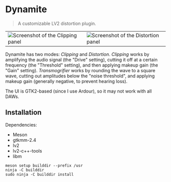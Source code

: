 # Dynamite
> A customizable LV2 distortion plugin.

<table>
  <tr>
    <td><img src="https://user-images.githubusercontent.com/24496030/232308846-63d8c4e6-d3b0-4382-b521-5cac8483c6cf.png" alt="Screenshot of the Clipping panel"></td>
    <td><img src="https://user-images.githubusercontent.com/24496030/232308851-35e12391-1e0a-4de1-9d3a-1b2e64d6a1cd.png" alt="Screenshot of the Distortion panel"></td>
  </tr>
</table>

Dynamite has two modes: *Clipping* and *Distortion*.
*Clipping* works by amplifying the audio signal (the "Drive" setting), cutting it off at a certain frequency (the "Threshold" setting), and then applying makeup gain (the "Gain" setting).
*Transmogrifier* works by rounding the wave to a square wave, cutting out amplitudes below the "noise threshold", and applying makeup gain (generally negative, to prevent hearing loss).

The UI is GTK2-based (since I use Ardour), so it may not work with all DAWs.

## Installation
Dependencies:
- Meson
- gtkmm-2.4
- lv2
- lv2-c++-tools
- libm

```
meson setup builddir --prefix /usr
ninja -C builddir
sudo ninja -C builddir install
```
